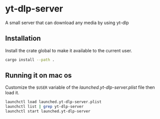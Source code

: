 # yt-dlp-server
A small server that can download any media by using yt-dlp

## Installation

Install the crate global to make it available to the current user.

```sh
cargo install --path .
```

## Running it on mac os

Customize the `$USER` variable of the _launched.yt-dlp-server.plist_ file then load it.

```sh
launchctl load launched.yt-dlp-server.plist
launchctl list | grep yt-dlp-server
launchctl start launched.yt-dlp-server
```